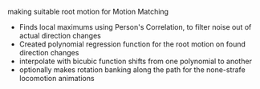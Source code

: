 making suitable root motion for Motion Matching

* Finds local maximums using Person's Correlation, to filter noise out of actual direction changes
* Created polynomial regression function for the root motion on found direction changes
* interpolate  with bicubic function shifts from one polynomial to another
* optionally makes rotation banking along the path for the none-strafe locomotion animations
